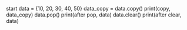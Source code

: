 start
data = {10, 20, 30, 40, 50}
data_copy = data.copy()
print(copy, data_copy)
data.pop()
print(after pop, data)
data.clear()
print(after clear, data)